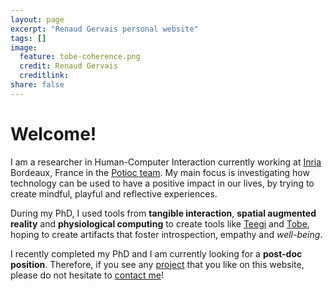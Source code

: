 ```yaml
---
layout: page
excerpt: "Renaud Gervais personal website"
tags: []
image:
  feature: tobe-coherence.png
  credit: Renaud Gervais
  creditlink: 
share: false
---
```


# Welcome!
I am a researcher in Human-Computer Interaction currently working at [Inria](http://www.inria.fr) Bordeaux, France in the [Potioc team](http://team.inria.fr/potioc/). My main focus is investigating how technology can be used to have a positive impact in our lives, by trying to create mindful, playful and reflective experiences.

During my PhD, I used tools from **tangible interaction**, **spatial augmented reality** and **physiological computing** to create tools like [Teegi](/teegi-tangible-eeg-interface/) and [Tobe](/tobe/), hoping to create artifacts that foster introspection, empathy and *well-being*.

I recently completed my PhD and I am currently looking for a **post-doc position**. Therefore, if you see any [project](/projects/) that you like on this website, please do not hesitate to [contact me](mailto:renaud.gervais@gmail.com)!
